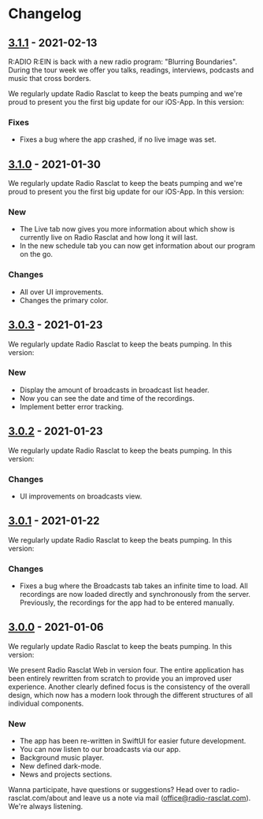 # Changelog

## [3.1.1] - 2021-02-13

R:ADIO R:EIN is back with a new radio program: "Blurring Boundaries". During the tour week we offer you talks, readings, interviews, podcasts and music that cross borders.

We regularly update Radio Rasclat to keep the beats pumping and we're proud to present you the first big update for our iOS-App. In this version:

### Fixes

- Fixes a bug where the app crashed, if no live image was set.

## [3.1.0] - 2021-01-30

We regularly update Radio Rasclat to keep the beats pumping and we're proud to present you the first big update for our iOS-App. In this version:

### New

- The Live tab now gives you more information about which show is currently live on Radio Rasclat and how long it will last.
- In the new schedule tab you can now get information about our program on the go.

### Changes

- All over UI improvements.
- Changes the primary color.

## [3.0.3] - 2021-01-23

We regularly update Radio Rasclat to keep the beats pumping. In this version:

### New

- Display the amount of broadcasts in broadcast list header.
- Now you can see the date and time of the recordings.
- Implement better error tracking.

## [3.0.2] - 2021-01-23

We regularly update Radio Rasclat to keep the beats pumping. In this version:

### Changes

- UI improvements on broadcasts view.

## [3.0.1] - 2021-01-22

We regularly update Radio Rasclat to keep the beats pumping. In this version:

### Changes

- Fixes a bug where the Broadcasts tab takes an infinite time to load. All recordings are now loaded directly and synchronously from the server. Previously, the recordings for the app had to be entered manually.

## [3.0.0] - 2021-01-06

We regularly update Radio Rasclat to keep the beats pumping. In this version:

We present Radio Rasclat Web in version four. The entire application has been entirely rewritten from scratch to provide you an improved user experience. Another clearly defined focus is the consistency of the overall design, which now has a modern look through the different structures of all individual components.

### New

- The app has been re-written in SwiftUI for easier future development.
- You can now listen to our broadcasts via our app.
- Background music player.
- New defined dark-mode.
- News and projects sections.

Wanna participate, have questions or suggestions? Head over to radio-rasclat.com/about and leave us a note via mail (office@radio-rasclat.com). We're always listening.

[3.1.1]: https://github.com/RadioRasclat/radio-rasclat-ios/releases/tag/3.1.1
[3.1.0]: https://github.com/RadioRasclat/radio-rasclat-ios/releases/tag/3.1.0
[3.0.3]: https://github.com/RadioRasclat/radio-rasclat-ios/releases/tag/3.0.3
[3.0.2]: https://github.com/RadioRasclat/radio-rasclat-ios/releases/tag/3.0.2
[3.0.1]: https://github.com/RadioRasclat/radio-rasclat-ios/releases/tag/3.0.1
[3.0.0]: https://github.com/RadioRasclat/radio-rasclat-ios/releases/tag/3.0.0
